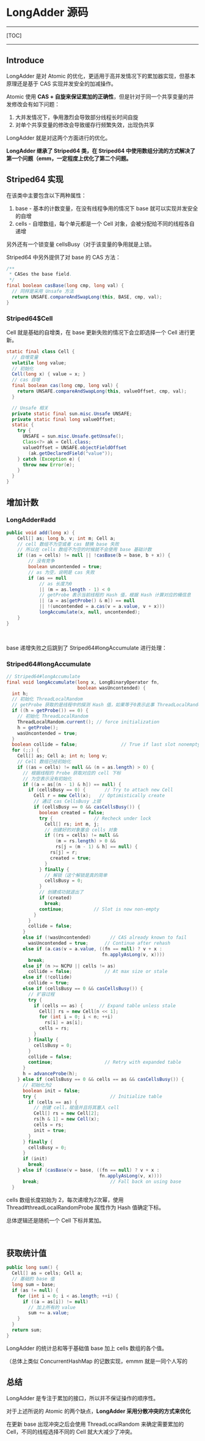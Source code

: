 # LongAdder 源码

---

[TOC]

---

## Introduce

LongAdder 是对 Atomic 的优化，更适用于高并发情况下的累加器实现，但基本原理还是基于 CAS 实现并发安全的加减操作。

Atomic 使用 **CAS + 自旋来保证累加的正确性**，但是针对于同一个共享变量的并发修改会有如下问题：

1. 大并发情况下，争用激烈会导致部分线程长时间自旋
2. 对单个共享变量的修改会导致缓存行频繁失效，出现伪共享

LongAdder 就是对这两个方面进行的优化。

**LongAdder 继承了 Striped64 类，在 Striped64 中使用数组分流的方式解决了第一个问题（emm，一定程度上优化了第二个问题。**



## Striped64 实现

在该类中主要包含以下两种属性：

1. base - 基本的计数变量，在没有线程争用的情况下 base 就可以实现并发安全的自增
2. cells - 自增数组，每个单元都是一个 Cell 对象，会被分配给不同的线程各自递增

另外还有一个锁变量 cellsBusy（对于该变量的争用就是上锁。



Striped64 中另外提供了对 base 的 CAS 方法：

```java
/**
 * CASes the base field.
 */
final boolean casBase(long cmp, long val) {
  // 同样是采用 Unsafe 方法
  return UNSAFE.compareAndSwapLong(this, BASE, cmp, val);
}
```



### Striped64$Cell 

Cell 就是基础的自增类，在 base 更新失败的情况下会立即选择一个 Cell 进行更新。

```java
static final class Cell {
  // 自增变量
  volatile long value;
  // 初始化
  Cell(long x) { value = x; }
  // cas 自增
  final boolean cas(long cmp, long val) {
    return UNSAFE.compareAndSwapLong(this, valueOffset, cmp, val);
  }

  // Unsafe 相关
  private static final sun.misc.Unsafe UNSAFE;
  private static final long valueOffset;
  static {
    try {
      UNSAFE = sun.misc.Unsafe.getUnsafe();
      Class<?> ak = Cell.class;
      valueOffset = UNSAFE.objectFieldOffset
        (ak.getDeclaredField("value"));
    } catch (Exception e) {
      throw new Error(e);
    }
  }
}
```

## 增加计数



### LongAdder#add

```java
public void add(long x) {
    Cell[] as; long b, v; int m; Cell a;
    // cell 数组不为空或者 cas 替换 base 失败
    // 所以在 cells 数组不为空的时候就不会使用 base 基础计数
    if ((as = cells) != null || !casBase(b = base, b + x)) {
        // 没有竞争
        boolean uncontended = true;
        // as 为空，说明是 cas 失败
        if (as == null 
            // as 长度为0
            || (m = as.length - 1) < 0 
            // getProbe 表示当前线程的 Hash 值，根据 Hash 计算对应的桶信息
            || (a = as[getProbe() & m]) == null 
            || !(uncontended = a.cas(v = a.value, v + x)))
            longAccumulate(x, null, uncontended);
    }
}
```

<br>

base 递增失败之后跳到了 Striped64#longAccumulate 进行处理：

### Striped64#longAccumulate

```java
// Striped64#longAccumulate
final void longAccumulate(long x, LongBinaryOperator fn,
                          boolean wasUncontended) {
  int h;
  // 初始化 ThreadLocalRandom
  // getProbe 获取的是线程中的探测 Hash 值，如果等于0表示此事 ThreadLocalRandom 未初始化
  if ((h = getProbe()) == 0) {
    // 初始化 ThreadLocalRandom
    ThreadLocalRandom.current(); // force initialization
    h = getProbe();
    wasUncontended = true;
  }
  boolean collide = false;                // True if last slot nonempty
  for (;;) {
    Cell[] as; Cell a; int n; long v;
    // Cell 数组已经初始化
    if ((as = cells) != null && (n = as.length) > 0) {
      // 根据线程的 Probe 获取对应的 cell 下标
      // 为空表示没有初始化
      if ((a = as[(n - 1) & h]) == null) {
        if (cellsBusy == 0) {       // Try to attach new Cell
          Cell r = new Cell(x);   // Optimistically create
          // 通过 cas CellsBusy 上锁
          if (cellsBusy == 0 && casCellsBusy()) {
            boolean created = false;
            try {               // Recheck under lock
              Cell[] rs; int m, j;
              // 创建好的对象塞会 cells 对象
              if ((rs = cells) != null &&
                  (m = rs.length) > 0 &&
                  rs[j = (m - 1) & h] == null) {
                rs[j] = r;
                created = true;
              }
            } finally {
              // 解锁（这个解锁是真的简单
              cellsBusy = 0;
            }
            // 创建成功就退出了
            if (created)
              break;
            continue;           // Slot is now non-empty
          }
        }
        collide = false;
      }
      else if (!wasUncontended)       // CAS already known to fail
        wasUncontended = true;      // Continue after rehash
      else if (a.cas(v = a.value, ((fn == null) ? v + x :
                                   fn.applyAsLong(v, x))))
        break;
      else if (n >= NCPU || cells != as)
        collide = false;            // At max size or stale
      else if (!collide)
        collide = true;
      else if (cellsBusy == 0 && casCellsBusy()) {
        // 扩容过程
        try {
          if (cells == as) {      // Expand table unless stale
            Cell[] rs = new Cell[n << 1];
            for (int i = 0; i < n; ++i)
              rs[i] = as[i];
            cells = rs;
          }
        } finally {
          cellsBusy = 0;
        }
        collide = false;
        continue;                   // Retry with expanded table
      }
      h = advanceProbe(h);
    } else if (cellsBusy == 0 && cells == as && casCellsBusy()) {
      // 初始化为2
      boolean init = false;
      try {                           // Initialize table
        if (cells == as) {
          // 创建 cell，赋值并且将其塞入 cell
          Cell[] rs = new Cell[2];
          rs[h & 1] = new Cell(x);
          cells = rs;
          init = true;
        }
      } finally {
        cellsBusy = 0;
      }
      if (init)
        break;
    } else if (casBase(v = base, ((fn == null) ? v + x :
                                  fn.applyAsLong(v, x))))
      break;                          // Fall back on using base
  }
```

cells 数组长度初始为 2，每次递增为2次幂，使用 Thread#threadLocalRandomProbe 属性作为 Hash 值确定下标。

总体逻辑还是随机一个 Cell 下标并累加。

<br>

## 获取统计值

```java
public long sum() {
  Cell[] as = cells; Cell a;
  // 基础的 base 值
  long sum = base;
  if (as != null) {
    for (int i = 0; i < as.length; ++i) {
      if ((a = as[i]) != null)
        // 加上所有的 value
        sum += a.value;
    }
  }
  return sum;
}
```

LongAdder 的统计总和等于基础值 base 加上 cells 数组的各个值。

（总体上类似 ConcurrentHashMap 的记数实现，emmm 就是一同个人写的



## 总结

LongAdder 是专注于累加的接口，所以并不保证操作的顺序性。

对于上述所说的 Atomic 的两个缺点，**LongAdder 采用分散冲突的方式来优化**

在更新 base 出现冲突之后会使用 ThreadLocalRandom 来确定需要累加的 Cell，不同的线程选择不同的 Cell 就大大减少了冲突。

